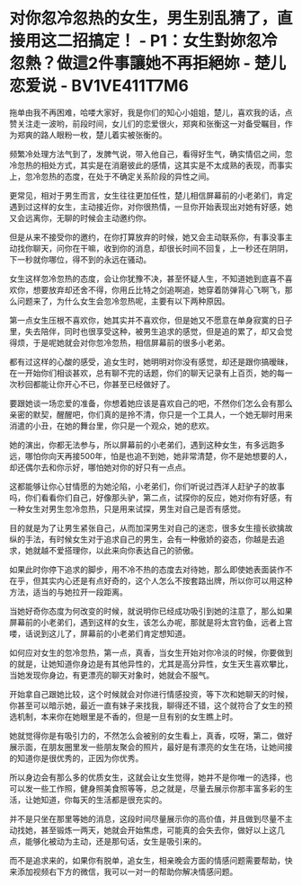 # 对你忽冷忽热的女生，男生别乱猜了，直接用这二招搞定！ - P1：女生對妳忽冷忽熱？做這2件事讓她不再拒絕妳 - 楚儿恋爱说 - BV1VE411T7M6

拖单由我不再困难，哈喽大家好，我是你们的知心小姐姐，楚儿，喜欢我的话，点赞关注走一波哟，前段时间，女儿们的恋爱很火，郑爽和张衡这一对备受瞩目，作为郑爽的路人眼粉一枚，楚儿着实被张衡的。

频繁冷处理方法气到了，发脾气说，带入他自己，看得好生气，确实情侣之间，忽冷忽热的相处方式，其实是在消磨彼此的感情，这其实是不太成熟的表现，而事实上，忽冷忽热的态度，在处于不确定关系阶段的异性之间。

更常见，相对于男生而言，女生往往更加任性，楚儿相信屏幕前的小老弟们，肯定遇到过这样的女生，主动接近你，对你很热情，一旦你开始表现出对她有好感，她又会远离你，无聊的时候会主动邀约你。

但是从来不接受你的邀约，在你打算放弃的时候，她又会主动联系你，有事没事主动找你聊天，问你在干嘛，收到你的消息，却很长时间不回复，上一秒还在阴阴，下一秒就你哪位，得不到的永远在骚动。

女生这样忽冷忽热的态度，会让你犹豫不决，甚至怀疑人生，不知道她到底喜不喜欢你，想要放弃却还舍不得，你用丘比特之剑追啊追，她穿着防弹背心飞啊飞，那么问题来了，为什么女生会忽冷忽热呢，主要有以下两种原因。

第一点女生压根不喜欢你，她其实并不喜欢你，但是她又不愿意在单身寂寞的日子里，失去陪伴，同时也很享受这种，被男生追求的感觉，但是追的累了，却又会觉得烦，于是呢她就会对你忽冷忽热，相信屏幕前的很多小老弟。

都有过这样的心酸的感受，追女生时，她明明对你没有感觉，却还是跟你搞暧昧，在一开始你们相谈甚欢，总有聊不完的话题，你们的聊天记录有上百页，她的每一次秒回都能让你开心不已，你甚至已经做好了。

要跟她谈一场恋爱的准备，你想着她应该是喜欢自己的吧，不然你们怎么会有那么亲密的默契，醒醒吧，你们真的是拎不清，你只是一个工具人，一个她无聊时用来消遣的小丑，在她的舞台里，你只是一个观众，她的悲欢。

她的演出，你都无法参与，所以屏幕前的小老弟们，遇到这种女生，有多远跑多远，哪怕你向天再接500年，怕是也追不到她，她非常清楚，你不是她想要的人，却还偶尔去和你示好，哪怕她对你的好只有一点点。

这都能够让你心甘情愿的为她沦陷，小老弟们，你们听说过西洋人赶驴子的故事吗，你们看看你们自己，好像那头驴，第二点，试探你的反应，她对你有好感，有一种女生对男生忽冷忽热，只是用来试探，男生对自己是否有感觉。

目的就是为了让男生紧张自己，从而加深男生对自己的迷恋，很多女生擅长欲擒故纵的手法，有时候女生对于追求自己的男生，会有一种傲娇的姿态，你越是去追求，她就越不爱搭理你，以此来向你表达自己的骄傲。

如果此时你停下追求的脚步，用不冷不热的态度去对待她，那么即使她表面装作不在乎，但其实内心还是有点好奇的，这个人怎么不按套路出牌，所以你可以用这种方法，适当的与她拉开一段距离。

当她好奇你态度为何改变的时候，就说明你已经成功吸引到她的注意了，那么如果屏幕前的小老弟们，遇到这样的女生，该怎么办呢，那就是将太宫钓鱼，远者上宫喽，话说到这儿了，屏幕前的小老弟们肯定想知道。

如何应对女生的忽冷忽热，第一点，真香，当女生开始对你冷淡的时候，你要做到的就是，让她知道你身边是有其他异性的，尤其是高分异性，女生天生喜欢攀比，当她发现你身边，有更漂亮的聊天对象时，她就会不服气。

开始拿自己跟她比较，这个时候就会对你进行情感投资，等下次和她聊天的时候，你甚至可以暗示她，最近一直有妹子来找我，聊得还不错，这个就符合了女生的预选机制，本来你在她眼里是不香的，但是一旦有别的女生瞧上时。

她就觉得你是有吸引力的，不然怎么会被别的女生看上，真香，哎呀，第二，做好展示面，在朋友圈里发一些朋友聚会的照片，最好是有漂亮的女生在场，让她间接的知道你是很优秀的，正因为你优秀。

所以身边会有那么多的优质女生，这就会让女生觉得，她并不是你唯一的选择，也可以发一些工作照，健身照美食照等等，总之就是，尽量去展示你那丰富多彩的生活，让她知道，你每天的生活都是很充实的。

并不是只坐在那里等她的消息，这段时间尽量展示你的高价值，并且做到尽量不主动找她，甚至锻炼一两天，她就会开始焦虑，可能真的会失去你，做好以上这几点，能够化被动为主动，还是那句话，女生是吸引来的。

而不是追求来的，如果你有脱单，追女生，相亲晚会方面的情感问题需要帮助，快来添加视频右下方的微信，我可以一对一的帮助你解决情感问题。